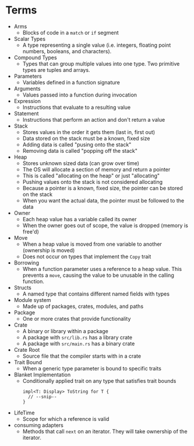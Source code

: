 # Terms

-   Arms
    -   Blocks of code in a `match` or `if` segment
-   Scalar Types
    -   A type representing a single value (i.e. integers, floating point
        numbers, booleans, and characters).
-   Compound Types
    -   Types that can group multiple values into one type. Two primitive types
        are tuples and arrays.
-   Parameters
    -   Variables defined in a function signature
-   Arguments
    -   Values passed into a function during invocation
-   Expression
    -   Instructions that evaluate to a resulting value
-   Statement
    -   Instructions that perform an action and don't return a value
-   Stack
    -   Stores values in the order it gets them (last in, first out)
    -   Data stored on the stack must be a known, fixed size
    -   Adding data is called "pusing onto the stack"
    -   Removing data is called "popping off the stack"
-   Heap
    -   Stores unknown sized data (can grow over time)
    -   The OS will allocate a section of memory and return a pointer
    -   This is called "allocating on the heap" or just "allocating"
    -   Pushing values onto the stack is not considered allocating
    -   Because a pointer is a known, fixed size, the pointer can be stored on
        the stack
    -   When you want the actual data, the pointer must be followed to the data
-   Owner
    -   Each heap value has a variable called its owner
    -   When the owner goes out of scope, the value is dropped (memory is
        free'd)
-   Move
    -   When a heap value is moved from one variable to another (ownership is
        moved)
    -   Does not occur on types that implement the `Copy` trait
-   Borrowing
    -   When a function parameter uses a reference to a heap value. This
        prevents a `move`, causing the value to be unusable in the calling
        function.
-   Structs
    -   A named type that contains different named fields with types
-   Module system
    -   Made up of packages, crates, modules, and paths
-   Package
    -   One or more crates that provide functionality
-   Crate
    -   A binary or library within a package
    -   A package with `src/lib.rs` has a library crate
    -   A package with `src/main.rs` has a binary crate
-   Crate Root
    -   Source file that the compiler starts with in a crate
-   Trait Bound
    -   When a generic type parameter is bound to specific traits
-   Blanket Implementation
    -   Conditionally applied trait on any type that satisfies trait bounds
        ```
        impl<T: Display> ToString for T {
          // --snip--
        }
        ```
-   LifeTime
    -   Scope for which a reference is valid
-   consuming adapters
    -   Methods that call `next` on an iterator. They will take ownership of
        the iterator.
